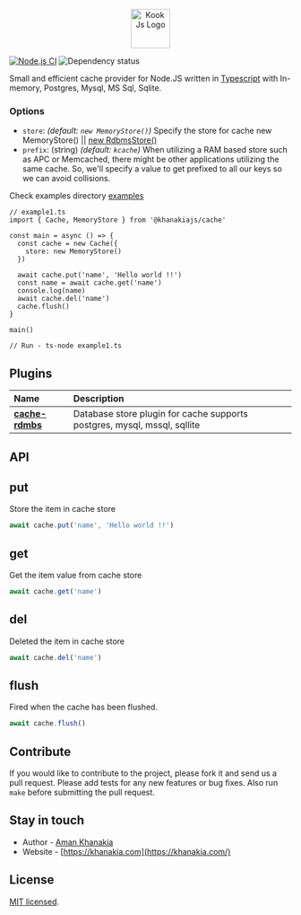 <p align="center">
  <a href="https://kook.khanakia.com/" target="blank"><img src="https://avatars2.githubusercontent.com/u/66347265?s=400&u=b1b91a259fdc55c20a14b18b144ca6af4ed33931&v=4" width="70" alt="Kook Js Logo" /></a>
</p>


[![Node.js CI](https://github.com/node-cache/node-cache/workflows/Node.js%20CI/badge.svg?branch=master)](https://github.com/node-cache/node-cache/actions?query=workflow%3A%22Node.js+CI%22+branch%3A%22master%22)
![Dependency status](https://img.shields.io/david/node-cache/node-cache)


Small and efficient cache provider for Node.JS written in [Typescript](https://www.typescriptlang.org/) with In-memory, Postgres, Mysql, MS Sql, Sqlite.

### Options

- `store`: *(default: `new MemoryStore()`)* Specify the store for cache new MemoryStore() || [new RdbmsStore()](https://github.com/kookjs/kook/tree/master/modules/cache-rdbms)
- `prefix`: (string) *(default: `kcache`)* When utilizing a RAM based store such as APC or Memcached, there might be other applications utilizing the same cache. So, we'll specify a value to get prefixed to all our keys so we can avoid collisions.

Check examples directory [examples](https://github.com/kookjs/kook/tree/master/modules/cache/examples)

```
// example1.ts
import { Cache, MemoryStore } from '@khanakiajs/cache'

const main = async () => {
  const cache = new Cache({
    store: new MemoryStore()
  })

  await cache.put('name', 'Hello world !!')
  const name = await cache.get('name')
  console.log(name)
  await cache.del('name')
  cache.flush()
}

main()

// Run - ts-node example1.ts
```

## Plugins

|Name|Description|
|:--|:--|
|[**cache-rdmbs**](https://github.com/kookjs/kook/tree/master/modules/cache-rdbms)|Database store plugin for cache supports postgres, mysql, mssql, sqllite|

## API
## put
Store the item in cache store

```js
await cache.put('name', 'Hello world !!')
```

## get
Get the item value from cache store

```js
await cache.get('name')
```

## del
Deleted the item in cache store

```js
await cache.del('name')
```

## flush
Fired when the cache has been flushed.

```js
await cache.flush()
```


## Contribute

If you would like to contribute to the project, please fork it and send us a pull request.  Please add tests
for any new features or bug fixes.  Also run `make` before submitting the pull request.

## Stay in touch

* Author - [Aman Khanakia](https://twitter.com/mrkhanakia)
* Website - [https://khanakia.com](https://khanakia.com/)

## License

[MIT licensed](LICENSE).